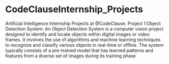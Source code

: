 # CodeClauseInternship_Projects
Artificial Intelligence Internship Projects at @CodeClause.
Project 1:Object Detection System:
An Object Detection System is a computer vision project designed to identify and locate objects within digital images or video frames. It involves the use of algorithms and machine learning techniques to recognize and classify various objects in real-time or offline. The system typically consists of a pre-trained model that has learned patterns and features from a diverse set of images during its training phase
